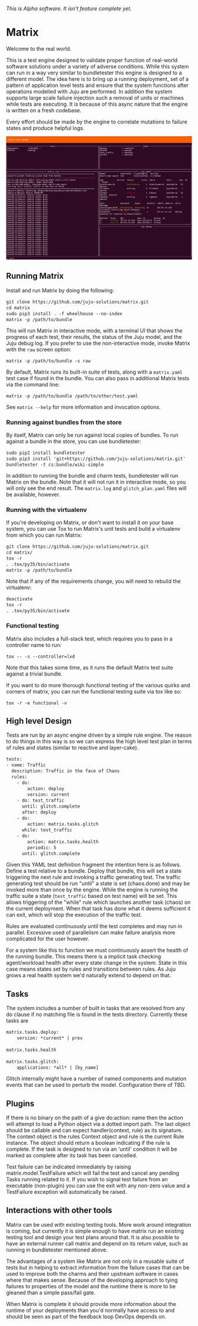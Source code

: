 *This is Alpha software. It isn't feature complete yet.*


Matrix
======

Welcome to the real world.

This is a test engine designed to validate proper function of real-world
software solutions under a variety of adverse conditions. While this system can
run in a way very similar to bundletester this engine is designed to a
different model. The idea here is to bring up a running deployment, set of a
pattern of application level tests and ensure that the system functions after
operations modelled with Juju are performed. In addition the system supports
large scale failure injection such a removal of units or machines while tests
are executing. It is because of this async nature that the engine is written on
a fresh codebase.

Every effort should be made by the engine to correlate mutations to failure
states and produce helpful logs.

![Interactive Mode](matrix.png)

## Running Matrix

Install and run Matrix by doing the following:

    git clone https://github.com/juju-solutions/matrix.git
    cd matrix
    sudo pip3 install . -f wheelhouse --no-index
    matrix -p /path/to/bundle

This will run Matrix in interactive mode, with a terminal UI that shows
the progress of each test, their results, the status of the Juju model,
and the Juju debug log.  If you prefer to use the non-interactive mode,
invoke Matrix with the `raw` screen option:

    matrix -p /path/to/bundle -s raw

By default, Matrix runs its built-in suite of tests, along with a `matrix.yaml`
test case if found in the bundle.  You can also pass in additional Matrix
tests via the command line:

    matrix -p /path/to/bundle /path/to/other/test.yaml

See `matrix --help` for more information and invocation options.

### Running against bundles from the store

By itself, Matrix can only be run against local copies of bundles.  To run
against a bundle in the store, you can use bundletester:

    sudo pip2 install bundletester
    sudo pip3 install 'git+https://github.com/juju-solutions/matrix.git'
    bundletester -t cs:bundle/wiki-simple

In addition to running the bundle and charm tests, bundletester will
run Matrix on the bundle.  Note that it will not run it in interactive mode,
so you will only see the end result.  The `matrix.log` and `glitch_plan.yaml`
files will be available, however.

### Running with the virtualenv

If you're developing on Matrix, or don't want to install it on your base
system, you can use Tox to run Matrix's unit tests and build a virtualenv
from which you can run Matrix:

    git clone https://github.com/juju-solutions/matrix.git
    cd matrix/
    tox -r
    . .tox/py35/bin/activate
    matrix -p /path/to/bundle

Note that if any of the requirements change, you will need to rebuild the
virtualenv:

    deactivate
    tox -r
    . .tox/py35/bin/activate

### Functional testing

Matrix also includes a full-stack test, which requires you to pass in a
controller name to run:

    tox -- -s --controller=lxd

Note that this takes some time, as it runs the default Matrix test suite
against a trivial bundle.

If you want to do more thorough functional testing of the various
quirks and corners of matrix, you can run the functional testing suite
via tox like so:

    tox -r -e functional -v


High level Design
------------------

Tests are run by an async engine driven by a simple rule engine. The reason to
do things in this way is so we can express the high level test plan in terms of
rules and states (similar to reactive and layer-cake).

    tests:
    - name: Traffic
      description: Traffic in the face of Chaos
      rules:
        - do:
            action: deploy
            version: current
        - do: test_traffic
          until: glitch.complete
          after: deploy
        - do:
            action: matrix.tasks.glitch
          while: test_traffic
        - do:
            action: matrix.tasks.health
            periodic: 5
          until: glitch.complete

Given this YAML test definition fragment the intention here is as follows.
Define a test relative to a bundle. Deploy that bundle, this will set a state
triggering the next rule and invoking a traffic generating test. The traffic
generating test should be run "until" a state is set (chaos.done) and may be
invoked more than once by the engine. While the engine is running the traffic
suite a state (`test_traffic` based on test name) will be set. This allows
triggering of the "while" rule which launches another task (chaos) on the
current deployment. When that task has done what it deems sufficient it can
exit, which will stop the execution of the traffic test.

Rules are evaluated continuously until the test completes and may run in
parallel. Excessive used of parallelism can make failure analysis more
complicated for the user however.

For a system like this to function we must continuously assert the health of
the running bundle. This means there is a implicit task checking agent/workload
health after every state change in the system. State in this case means states
set by rules and transitions between rules. As Juju grows a real health system
we'd naturally extend to depend on that.


Tasks
-----

The system includes a number of built in tasks that are resolved from any do
clause if no matching file is found in the tests directory. Currently these
tasks are

    matrix.tasks.deploy:
        version: *current* | prev

    matrix.tasks.health

    matrix.tasks.glitch:
        applications: *all* | [by_name]

Glitch internally might have a number of named components and mutation events
that can be used to perturb the model. Configuration there of TBD.


Plugins
--------

If there is no binary on the path of a give do:action: name then the action
will attempt to load a Python object via a dotted import path. The last object
should be callable and can expect handler(context, rule) as its signature. The
context object is the rules Context object and rule is the current Rule
instance. The object should return a boolean indicating if the rule is
complete. If the task is designed to run via an 'until' condition it will be
marked as complete after its task has been cancelled.

Test failure can be indicated immediately by raising matrix.model.TestFailure
which will fail the test and cancel any pending Tasks running related to it. If
you wish to signal test failure from an executable (non-plugin) you can use the
exit with any non-zero value and a TestFailure exception will automatically be
raised.


Interactions with other tools
-----------------------------

Matrix can be used with existing testing tools. More work around integration is
coming, but currently it is simple enough to have matrix run an existing
testing tool and design your test plans around that. It is also possible to
have an external runner call matrix and depend on its return value, such as
running in bundletester mentioned above.

The advantages of a system like Matrix are not only in a reusable suite of
tests but in helping to extract information from the failure cases that can be
used to improve both the charms and their upstream software in cases where that
makes sense. Because of the developing approach to tying failures to properties
of the model and the runtime there is more to be gleaned than a simple
pass/fail gate.

When Matrix is complete it should provide more information about the runtime of
your deployments than you'd normally have access to and should be seen as part
of the feedback loop DevOps depends on.
